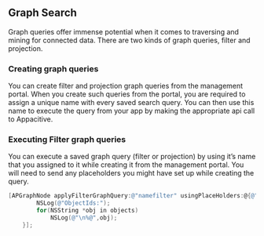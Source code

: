 ## Graph Search

Graph queries offer immense potential when it comes to traversing and mining for connected data. There are two kinds of graph queries, filter and projection.

### Creating graph queries

You can create filter and projection graph queries from the management portal. When you create such queries from the portal, you are required to assign a unique name with every saved search query. You can then use this name to execute the query from your app by making the appropriate api call to Appacitive.

### Executing Filter graph queries

You can execute a saved graph query (filter or projection) by using it’s name that you assigned to it while creating it from the management portal. You will need to send any placeholders you might have set up while creating the query.

```objectivec
[APGraphNode applyFilterGraphQuery:@"namefilter" usingPlaceHolders:@{@"firstname":@"Jonathan", @"lastname":@"White"} successHandler:^(NSArray *objects) {
        NSLog(@"ObjectIds:");
        for(NSString *obj in objects)
            NSLog(@"\n%@",obj);
    }];
```